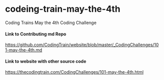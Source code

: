 # codeing-train-may-the-4th
Coding Trains May the 4th Coding Challenge

#### Link to Contributing md Repo
https://github.com/CodingTrain/website/blob/master/_CodingChallenges/101-may-the-4th.md

#### Link to website with other source code
https://thecodingtrain.com/CodingChallenges/101-may-the-4th.html
